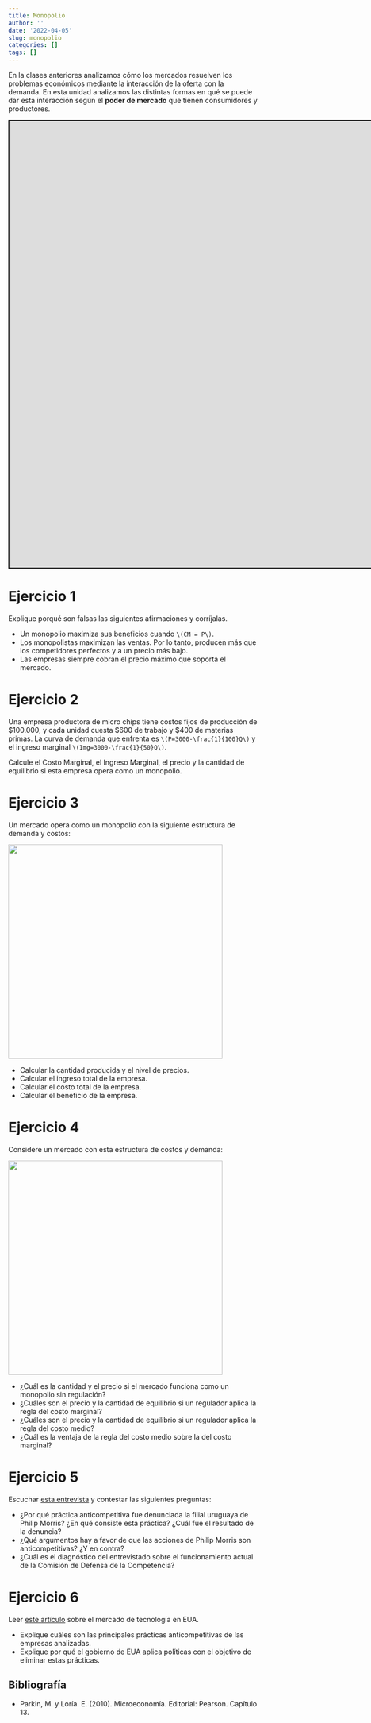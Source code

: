 ```yaml
---
title: Monopolio
author: ''
date: '2022-04-05'
slug: monopolio
categories: []
tags: []
---
```


<script src="{{< blogdown/postref >}}index_files/fitvids/fitvids.min.js"></script>
<style type="text/css">

.twitter-tweet {
  margin: 0 auto;
}

</style>

En la clases anteriores analizamos cómo los mercados resuelven los problemas económicos mediante la interacción de la oferta con la demanda. En esta unidad analizamos las distintas formas en qué se puede dar esta interacción según el **poder de mercado** que tienen consumidores y productores.

<div class="shareagain" style="min-width:300px;margin:1em auto;">
<iframe src="https://monopolio--diapos-econ.netlify.app/" width="1600" height="900" style="border:2px solid currentColor;" loading="lazy" allowfullscreen></iframe>
<script>fitvids('.shareagain', {players: 'iframe'});</script>
</div>

# Ejercicio 1

Explique porqué son falsas las siguientes afirmaciones y corríjalas.
- Un monopolio maximiza sus beneficios cuando `\(CM = P\)`.
- Los monopolistas maximizan las ventas. Por lo tanto, producen más que los competidores perfectos y a un precio más bajo.
- Las empresas siempre cobran el precio máximo que soporta el mercado.

# Ejercicio 2

Una empresa productora de micro chips tiene costos fijos de producción de \$100.000, y cada unidad cuesta \$600 de trabajo y \$400 de materias primas. La curva de demanda que enfrenta es `\(P=3000-\frac{1}{100}Q\)` y el ingreso marginal `\(Img=3000-\frac{1}{50}Q\)`.

Calcule el Costo Marginal, el Ingreso Marginal, el precio y la cantidad de equilibrio si esta empresa opera como un monopolio.

# Ejercicio 3

Un mercado opera como un monopolio con la siguiente estructura de demanda y costos:

<img src="{{< blogdown/postref >}}index_files/figure-html/unnamed-chunk-4-1.png" width="432" />

-   Calcular la cantidad producida y el nivel de precios.
-   Calcular el ingreso total de la empresa.
-   Calcular el costo total de la empresa.
-   Calcular el beneficio de la empresa.

# Ejercicio 4

Considere un mercado con esta estructura de costos y demanda:

<img src="{{< blogdown/postref >}}index_files/figure-html/unnamed-chunk-5-1.png" width="432" />

-   ¿Cuál es la cantidad y el precio si el mercado funciona como un monopolio sin regulación?
-   ¿Cuáles son el precio y la cantidad de equilibrio si un regulador aplica la regla del costo marginal?
-   ¿Cuáles son el precio y la cantidad de equilibrio si un regulador aplica la regla del costo medio?
-   ¿Cuál es la ventaja de la regla del costo medio sobre la del costo marginal?

<!-- # Ejercicio 5 -->
<!-- Analizar [esta noticia](katoen_el_pais.pdf). -->
<!-- - ¿En qué consiste el acuerdo entre el gobierno uruguayo y Katoen Natie? -->
<!-- - ¿Cuál es la opinión de los autores sobre el impacto del acuerdo en el nivel de competencia en los servicios del puerto? -->

# Ejercicio 5

Escuchar [esta entrevista](https://delsol.uy/notoquennada/sebastianfleitas/defensa-de-la-competencia-perdio-prestigio-en-caso-con-philip-morris-1) y contestar las siguientes preguntas:

-   ¿Por qué práctica anticompetitiva fue denunciada la filial uruguaya de Philip Morris? ¿En qué consiste esta práctica? ¿Cuál fue el resultado de la denuncia?
-   ¿Qué argumentos hay a favor de que las acciones de Philip Morris son anticompetitivas? ¿Y en contra?
-   ¿Cuál es el diagnóstico del entrevistado sobre el funcionamiento actual de la Comisión de Defensa de la Competencia?

# Ejercicio 6

Leer [este artículo](https://www.vox.com/recode/2020/10/6/21505027/congress-big-tech-antitrust-report-facebook-google-amazon-apple-mark-zuckerberg-jeff-bezos-tim-cook) sobre el mercado de tecnología en EUA.

-   Explique cuáles son las principales prácticas anticompetitivas de las empresas analizadas.
-   Explique por qué el gobierno de EUA aplica políticas con el objetivo de eliminar estas prácticas.

## Bibliografía

-   Parkin, M. y Loría. E. (2010). Microeconomía. Editorial: Pearson. Capítulo 13.
